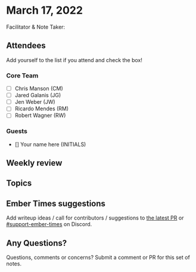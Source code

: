 # March 17, 2022

Facilitator & Note Taker: 

## Attendees

Add yourself to the list if you attend and check the box!

### Core Team

- [ ] Chris Manson (CM)
- [ ] Jared Galanis (JG)
- [ ] Jen Weber (JW)
- [ ] Ricardo Mendes (RM)
- [ ] Robert Wagner (RW)

### Guests

- [] Your name here (INITIALS)

## Weekly review

## Topics

<!-- If you would like to add a topic to the agenda please add a suggestion to the PR using the following format: -->
<!-- ### Your topic (INITIALS, expected duration in minutes) -->

## Ember Times suggestions

Add writeup ideas / call for contributors / suggestions to [the latest PR](https://github.com/ember-learn/ember-blog/pulls?q=is%3Aopen+is%3Apr+label%3A%22%F0%9F%97%9E+embertimes%22%20or%20#support-ember-times) or [#support-ember-times](https://discordapp.com/channels/480462759797063690/485450546887786506) on Discord.

## Any Questions?

Questions, comments or concerns? Submit a comment or PR for this set of notes.
